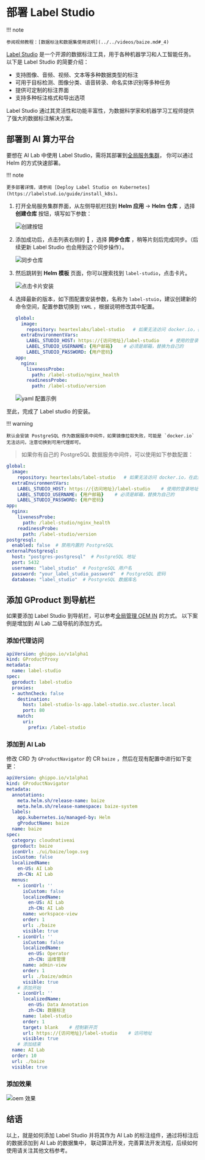 # 部署 Label Studio

!!! note

    参阅视频教程：[数据标注和数据集使用说明](../../videos/baize.md#_4)

[Label Studio](https://labelstud.io/) 是一个开源的数据标注工具，用于各种机器学习和人工智能任务。
以下是 Label Studio 的简要介绍：

- 支持图像、音频、视频、文本等多种数据类型的标注
- 可用于目标检测、图像分类、语音转录、命名实体识别等多种任务
- 提供可定制的标注界面
- 支持多种标注格式和导出选项

Label Studio 通过其灵活性和功能丰富性，为数据科学家和机器学习工程师提供了强大的数据标注解决方案。

## 部署到 AI 算力平台

要想在 AI Lab 中使用 Label Studio，需将其部署到[全局服务集群](../../kpanda/user-guide/clusters/cluster-role.md#_2)，
你可以通过 Helm 的方式快速部署。

!!! note

    更多部署详情，请参阅 [Deploy Label Studio on Kubernetes](https://labelstud.io/guide/install_k8s)。

1. 打开全局服务集群界面，从左侧导航栏找到 __Helm 应用__ -> __Helm 仓库__ ，选择 __创建仓库__ 按钮，填写如下参数：

    ![创建按钮](./images/lbs01.png)

1. 添加成功后，点击列表右侧的 __┇__ ，选择 __同步仓库__ ，稍等片刻后完成同步。（后续更新 Label Studio 也会用到这个同步操作）。

    ![同步仓库](./images/lbs02.png)

1. 然后跳转到 __Helm 模板__ 页面，你可以搜索找到 `label-studio`，点击卡片。

    ![点击卡片安装](./images/lbs03.png)

1. 选择最新的版本，如下图配置安装参数，名称为 `label-stuio`，建议创建新的命令空间，配置参数切换到 `YAML` ，根据说明修改其中配置。

    ```yaml
    global:
      image:
        repository: heartexlabs/label-studio   # 如果无法访问 docker.io，在此处配置代理地址
      extraEnvironmentVars:
        LABEL_STUDIO_HOST: https://{访问地址}/label-studio    # 使用的登录地址，请参阅当前网页 URL
        LABEL_STUDIO_USERNAME: {用户邮箱}    # 必须是邮箱，替换为自己的
        LABEL_STUDIO_PASSWORD: {用户密码}    
    app:
      nginx:
        livenessProbe:
          path: /label-studio/nginx_health
        readinessProbe:
          path: /label-studio/version
    ```

    ![yaml 配置示例](./images/lbs04.png)

至此，完成了 Label studio 的安装。

!!! warning

    默认会安装 PostgreSQL 作为数据服务中间件，如果镜像拉取失败，可能是 `docker.io` 无法访问，注意切换到可用代理即可。

> 如果你有自己的 PostgreSQL 数据服务中间件，可以使用如下参数配置：

```yaml
global:
  image:
    repository: heartexlabs/label-studio   # 如果无法访问 docker.io，在此处配置代理地址
  extraEnvironmentVars:
    LABEL_STUDIO_HOST: https://{访问地址}/label-studio    # 使用的登录地址，参阅当前网页 URL
    LABEL_STUDIO_USERNAME: {用户邮箱}    # 必须是邮箱，替换为自己的
    LABEL_STUDIO_PASSWORD: {用户密码}    
app:
  nginx:
    livenessProbe:
      path: /label-studio/nginx_health
    readinessProbe:
      path: /label-studio/version
postgresql:
  enabled: false  # 禁用内置的 PostgreSQL
externalPostgresql:
  host: "postgres-postgresql"  # PostgreSQL 地址
  port: 5432
  username: "label_studio"  # PostgreSQL 用户名
  password: "your_label_studio_password"  # PostgreSQL 密码
  database: "label_studio"  # PostgreSQL 数据库名
```

## 添加 GProduct 到导航栏

如果要添加 Label Studio 到导航栏，可以参考[全局管理 OEM IN](../../ghippo/best-practice/oem/oem-in.md) 的方式。
以下案例是增加到 AI Lab 二级导航的添加方式。

### 添加代理访问

```yaml
apiVersion: ghippo.io/v1alpha1
kind: GProductProxy
metadata:
  name: label-studio
spec:
  gproduct: label-studio
  proxies:
  - authnCheck: false
    destination:
      host: label-studio-ls-app.label-studio.svc.cluster.local
      port: 80
    match:
      uri:
        prefix: /label-studio
```

### 添加到 AI Lab

修改 CRD 为 `GProductNavigator` 的 CR `baize` ，然后在现有配置中进行如下变更：

```yaml
apiVersion: ghippo.io/v1alpha1
kind: GProductNavigator
metadata:
  annotations:
    meta.helm.sh/release-name: baize
    meta.helm.sh/release-namespace: baize-system
  labels:
    app.kubernetes.io/managed-by: Helm
    gProductName: baize
  name: baize
spec:
  category: cloudnativeai
  gproduct: baize
  iconUrl: ./ui/baize/logo.svg
  isCustom: false
  localizedName:
    en-US: AI Lab
    zh-CN: AI Lab
  menus:
    - iconUrl: ''
      isCustom: false
      localizedName:
        en-US: AI Lab
        zh-CN: AI Lab
      name: workspace-view
      order: 1
      url: ./baize
      visible: true
    - iconUrl: ''
      isCustom: false
      localizedName:
        en-US: Operator
        zh-CN: 运维管理
      name: admin-view
      order: 1
      url: ./baize/admin
      visible: true
    # 添加开始
    - iconUrl: ''
      localizedName:
        en-US: Data Annotation
        zh-CN: 数据标注
      name: label-studio
      order: 1
      target: blank    # 控制新开页
      url: https://{访问地址}/label-studio    # 访问地址
      visible: true
    # 添加结束
  name: AI Lab
  order: 10
  url: ./baize
  visible: true
```

### 添加效果

![oem 效果](./images/lbs05.png)

## 结语

以上，就是如何添加 Label Studio 并将其作为 AI Lab 的标注组件，通过将标注后的数据添加到 AI Lab 的数据集中，
联动算法开发，完善算法开发流程，后续如何使用请关注其他文档参考。
